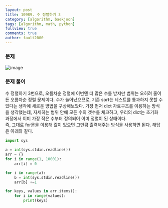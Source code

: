 ```yaml
---
layout: post
title: 10989. 수 정렬하기 3
category: [algorithm, baekjoon]
tags: [algorithm, math, python]
fullview: true
comments: true
author: fault2000
---
```

### 문제

![image](https://user-images.githubusercontent.com/73513005/151008378-c6aa464e-a4ae-40ae-a7ce-c6ef6cc170fa.png)

### 문제 풀이

수 정렬하기 3번으로, 오름차순 정렬에 이번엔 더 많은 수를 받지만 범위는 오히려 줄어든 오름차순 정렬 문제이다. 수가 늘어났으므로, 기존 sort는 테스트를 통과하지 못할 수 있다는 생각에 새로운 방법을 구상해보았다. 가장 먼저 dict 자료구조를 이용하는 방식을 생각했는데, 자세히는 범위 안에 모든 수의 갯수를 체크하고, 우리의 dict는 초기화 과정에서 이미 가장 작은 수부터 정의되어 이미 정렬이 된 상태이다.  
즉, 그대로 for문을 이용해 값이 있으면 그만큼 출력해주는 방식을 사용하면 된다. 해답은 아래와 같다.

```python
import sys

a = int(sys.stdin.readline())
arr = {}
for i in range(1, 10001):
    arr[i] = 0

for i in range(a):
    b = int(sys.stdin.readline())
    arr[b] +=1

for keys, values in arr.items():
    for i in range(values):
        print(keys)
```
